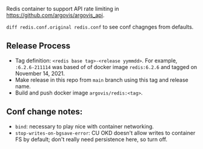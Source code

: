 Redis container to support API rate limiting in https://github.com/argovis/argovis_api.

`diff redis.conf.original redis.conf` to see conf chagnges from defaults.

## Release Process

 - Tag definition: `<redis base tag>-<release yymmdd>`. For example, `:6.2.6-211114` was based of of docker image `redis:6.2.6` and tagged on November 14, 2021.
 - Make release in this repo from `main` branch using this tag and release name.
 - Build and push docker image `argovis/redis:<tag>`.

## Conf change notes:

 - `bind`: necessary to play nice with container networking.
 - `stop-writes-on-bgsave-error`: CU OKD doesn't allow writes to container FS by default; don't really need persistence here, so turn off.
